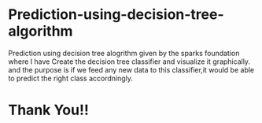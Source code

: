 # Prediction-using-decision-tree-algorithm
Prediction using decision tree alogrithm given by the sparks foundation where I have Create the decision tree classifier and visualize it graphically.
and the purpose is if we feed any new data to this classifier,it would be able to predict the right class accordningly.

# Thank You!!
